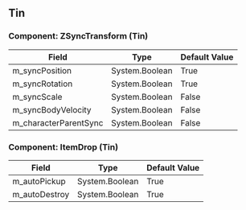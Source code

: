## Tin

### Component: ZSyncTransform (Tin)

|Field|Type|Default Value|
|---|---|---|
|m_syncPosition|System.Boolean|True|
|m_syncRotation|System.Boolean|True|
|m_syncScale|System.Boolean|False|
|m_syncBodyVelocity|System.Boolean|False|
|m_characterParentSync|System.Boolean|False|

### Component: ItemDrop (Tin)

|Field|Type|Default Value|
|---|---|---|
|m_autoPickup|System.Boolean|True|
|m_autoDestroy|System.Boolean|True|

